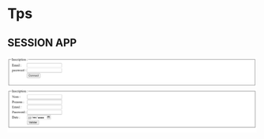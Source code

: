 # Tps
## SESSION APP
![Texte alternatif de l'image](auth.png)
![Texte alternatif de l'image](inscrip.png)
